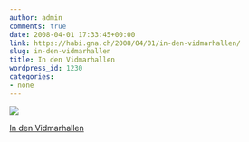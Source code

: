 ```yaml
---
author: admin
comments: true
date: 2008-04-01 17:33:45+00:00
link: https://habi.gna.ch/2008/04/01/in-den-vidmarhallen/
slug: in-den-vidmarhallen
title: In den Vidmarhallen
wordpress_id: 1230
categories:
- none
---
```



 [![](https://static.flickr.com/3039/2380797790_3a8209e6b5_m.jpg)](https://www.flickr.com/photos/habi/2380797790/)
   

 
  [In den Vidmarhallen](https://www.flickr.com/photos/habi/2380797790/)
    

 




  

